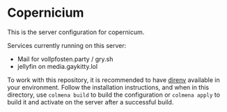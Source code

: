 # Copernicium
This is the server configuration for copernicum.


Services currently running on this server:
 - Mail for vollpfosten.party / gry.sh
 - jellyfin on media.gaykitty.lol

To work with this repository, it is recommended to have [direnv](https://direnv.net/) available in your environment.
Follow the installation instructions, and when in this directory, use `colmena build` to build the configuration or `colmena apply` to build it and activate on the server after a successful build.

